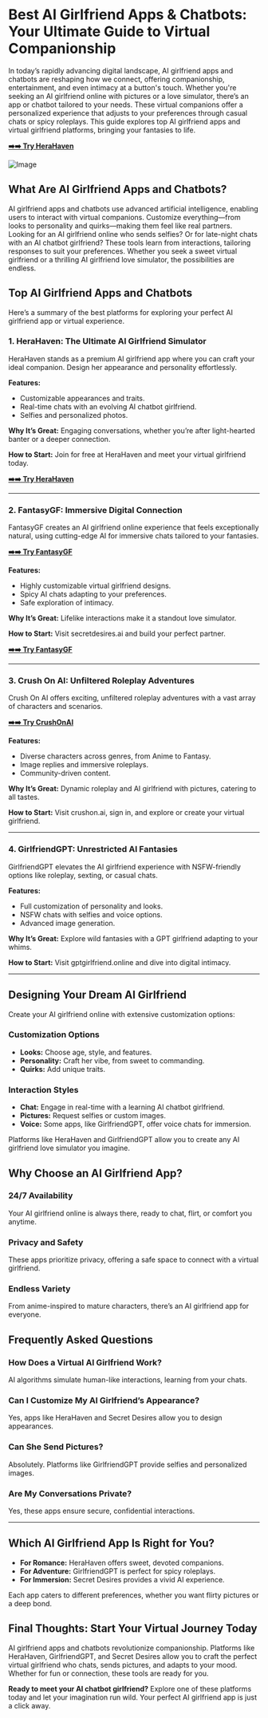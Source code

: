 # Best AI Girlfriend Apps & Chatbots: Your Ultimate Guide to Virtual Companionship

In today’s rapidly advancing digital landscape, AI girlfriend apps and chatbots are reshaping how we connect, offering companionship, entertainment, and even intimacy at a button's touch. Whether you're seeking an AI girlfriend online with pictures or a love simulator, there’s an app or chatbot tailored to your needs. These virtual companions offer a personalized experience that adjusts to your preferences through casual chats or spicy roleplays. This guide explores top AI girlfriend apps and virtual girlfriend platforms, bringing your fantasies to life.

[**➡️➡️ Try HeraHaven**](https://2ly.link/261v4)  

![Image](https://github.com/user-attachments/assets/b8e3e6f2-d5df-4eb5-995b-764f1a0bc7a9)

## What Are AI Girlfriend Apps and Chatbots?

AI girlfriend apps and chatbots use advanced artificial intelligence, enabling users to interact with virtual companions. Customize everything—from looks to personality and quirks—making them feel like real partners. Looking for an AI girlfriend online who sends selfies? Or for late-night chats with an AI chatbot girlfriend? These tools learn from interactions, tailoring responses to suit your preferences. Whether you seek a sweet virtual girlfriend or a thrilling AI girlfriend love simulator, the possibilities are endless.

## Top AI Girlfriend Apps and Chatbots

Here’s a summary of the best platforms for exploring your perfect AI girlfriend app or virtual experience.

### 1. HeraHaven: The Ultimate AI Girlfriend Simulator

HeraHaven stands as a premium AI girlfriend app where you can craft your ideal companion. Design her appearance and personality effortlessly.

**Features:**
- Customizable appearances and traits.
- Real-time chats with an evolving AI chatbot girlfriend.
- Selfies and personalized photos.

**Why It’s Great:** Engaging conversations, whether you’re after light-hearted banter or a deeper connection.

**How to Start:** Join for free at HeraHaven and meet your virtual girlfriend today.

[**➡️➡️ Try HeraHaven**](https://2ly.link/261v4)  

---

### 2. FantasyGF: Immersive Digital Connection

FantasyGF creates an AI girlfriend online experience that feels exceptionally natural, using cutting-edge AI for immersive chats tailored to your fantasies.

[**➡️➡️ Try FantasyGF**](https://2ly.link/261vC)  

**Features:**
- Highly customizable virtual girlfriend designs.
- Spicy AI chats adapting to your preferences.
- Safe exploration of intimacy.

**Why It’s Great:** Lifelike interactions make it a standout love simulator.

**How to Start:** Visit secretdesires.ai and build your perfect partner.

[**➡️➡️ Try FantasyGF**](https://2ly.link/261vC)  

---

### 3. Crush On AI: Unfiltered Roleplay Adventures

Crush On AI offers exciting, unfiltered roleplay adventures with a vast array of characters and scenarios.

[**➡️➡️ Try CrushOnAI**](https://2ly.link/23ueS)  

**Features:**
- Diverse characters across genres, from Anime to Fantasy.
- Image replies and immersive roleplays.
- Community-driven content.

**Why It’s Great:** Dynamic roleplay and AI girlfriend with pictures, catering to all tastes.

**How to Start:** Visit crushon.ai, sign in, and explore or create your virtual girlfriend.

---

### 4. GirlfriendGPT: Unrestricted AI Fantasies

GirlfriendGPT elevates the AI girlfriend experience with NSFW-friendly options like roleplay, sexting, or casual chats.

**Features:**
- Full customization of personality and looks.
- NSFW chats with selfies and voice options.
- Advanced image generation.

**Why It’s Great:** Explore wild fantasies with a GPT girlfriend adapting to your whims.

**How to Start:** Visit gptgirlfriend.online and dive into digital intimacy.

---

## Designing Your Dream AI Girlfriend

Create your AI girlfriend online with extensive customization options:

### Customization Options
- **Looks:** Choose age, style, and features.
- **Personality:** Craft her vibe, from sweet to commanding.
- **Quirks:** Add unique traits.

### Interaction Styles
- **Chat:** Engage in real-time with a learning AI chatbot girlfriend.
- **Pictures:** Request selfies or custom images.
- **Voice:** Some apps, like GirlfriendGPT, offer voice chats for immersion.

Platforms like HeraHaven and GirlfriendGPT allow you to create any AI girlfriend love simulator you imagine.

## Why Choose an AI Girlfriend App?

### 24/7 Availability
Your AI girlfriend online is always there, ready to chat, flirt, or comfort you anytime.

### Privacy and Safety
These apps prioritize privacy, offering a safe space to connect with a virtual girlfriend.

### Endless Variety
From anime-inspired to mature characters, there’s an AI girlfriend app for everyone.

## Frequently Asked Questions

### How Does a Virtual AI Girlfriend Work?
AI algorithms simulate human-like interactions, learning from your chats.

### Can I Customize My AI Girlfriend’s Appearance?
Yes, apps like HeraHaven and Secret Desires allow you to design appearances.

### Can She Send Pictures?
Absolutely. Platforms like GirlfriendGPT provide selfies and personalized images.

### Are My Conversations Private?
Yes, these apps ensure secure, confidential interactions.

---

## Which AI Girlfriend App Is Right for You?

- **For Romance:** HeraHaven offers sweet, devoted companions.
- **For Adventure:** GirlfriendGPT is perfect for spicy roleplays.
- **For Immersion:** Secret Desires provides a vivid AI experience.

Each app caters to different preferences, whether you want flirty pictures or a deep bond.

## Final Thoughts: Start Your Virtual Journey Today

AI girlfriend apps and chatbots revolutionize companionship. Platforms like HeraHaven, GirlfriendGPT, and Secret Desires allow you to craft the perfect virtual girlfriend who chats, sends pictures, and adapts to your mood. Whether for fun or connection, these tools are ready for you.

**Ready to meet your AI chatbot girlfriend?** Explore one of these platforms today and let your imagination run wild. Your perfect AI girlfriend app is just a click away.
